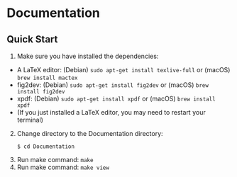 # Documentation

## Quick Start

1. Make sure you have installed the dependencies:

[the Cluffer repository]:https://github.com/robert-strandh/Cluffer
[the Cluffer Emacs Compatiblity]:https://github.com/robert-strandh/cluffer-emacs-compatibility
[the Stealth mixin repository]:https://github.com/robert-strandh/Stealth-mixin
[the Eclector repository]:https://github.com/s-expressionists/Eclector

   * A LaTeX editor: (Debian) `sudo apt-get install texlive-full` or (macOS) `brew install mactex`
   * fig2dev: (Debian) `sudo apt-get install fig2dev` or (macOS) `brew install fig2dev`
   * xpdf: (Debian) `sudo apt-get install xpdf` or (macOS) `brew install xpdf`
   * (If you just installed a LaTeX editor, you may need to restart your terminal)

2. Change directory to the Documentation directory: 
   ```
   $ cd Documentation
   ```
3. Run make command: `make`
4. Run make command: `make view`
